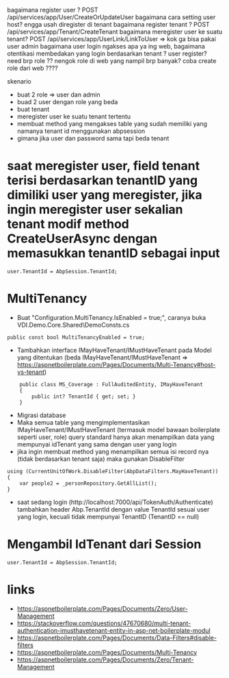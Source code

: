 bagaimana register user ? POST /api/services/app/User/CreateOrUpdateUser
bagaimana cara setting user host? engga usah diregister di tenant
bagaimana register tenant ? POST /api/services/app/Tenant/CreateTenant
bagaimana meregister user ke suatu tenant? POST /api/services/app/UserLink/LinkToUser => kok ga bisa pakai user admin
bagaimana user login ngakses apa ya ing web, bagaimana otentikasi membedakan yang login berdasarkan tenant ?
user register?
need brp role ??
nengok role di web yang nampil brp banyak?
coba create role dari web ????





skenario
- buat 2 role => user dan admin
- buad 2 user dengan role yang beda
- buat tenant
- meregister user ke suatu tenant tertentu
- membuat method yang mengakses table  yang sudah memiliki yang namanya tenant id menggunakan abpsession
- gimana jika user dan password sama tapi beda tenant





# saat meregister user, field tenant terisi berdasarkan tenantID yang dimiliki user yang meregister, jika ingin meregister user sekalian tenant modif method CreateUserAsync dengan memasukkan tenantID sebagai input
```
user.TenantId = AbpSession.TenantId;
```

# MultiTenancy
-  Buat "Configuration.MultiTenancy.IsEnabled = true;",  caranya  buka VDI.Demo.Core.Shared\DemoConsts.cs 
```
public const bool MultiTenancyEnabled = true;
``` 
- Tambahkan interface IMayHaveTenant/IMustHaveTenant pada Model yang ditentukan (beda IMayHaveTenant/IMustHaveTenant => https://aspnetboilerplate.com/Pages/Documents/Multi-Tenancy#host-vs-tenant)
```
	public class MS_Coverage : FullAuditedEntity, IMayHaveTenant
    {
        public int? TenantId { get; set; }
    }
```
- Migrasi database
- Maka semua table yang mengimplementasikan IMayHaveTenant/IMustHaveTenant (termasuk model bawaan boilerplate seperti user, role) query standard hanya akan menampilkan data yang mempunyai idTenant yang sama dengan user yang login
- jika ingin membuat method yang menampilkan semua isi record nya (tidak berdasarkan tenant saja) maka gunakan DisableFilter
```
using (CurrentUnitOfWork.DisableFilter(AbpDataFilters.MayHaveTenant))
{
	var people2 = _personRepository.GetAllList();                
}
```
- saat sedang login (http://localhost:7000/api/TokenAuth/Authenticate) tambahkan header Abp.TenantId dengan value TenantId sesuai user yang login, kecuali tidak mempunyai TenantID (TenantID == null)

# Mengambil IdTenant dari Session
```
user.TenantId = AbpSession.TenantId;
```


# links
- https://aspnetboilerplate.com/Pages/Documents/Zero/User-Management
- https://stackoverflow.com/questions/47670680/multi-tenant-authentication-imusthavetenant-entity-in-asp-net-boilerplate-modul
- https://aspnetboilerplate.com/Pages/Documents/Data-Filters#disable-filters
- https://aspnetboilerplate.com/Pages/Documents/Multi-Tenancy
- https://aspnetboilerplate.com/Pages/Documents/Zero/Tenant-Management
